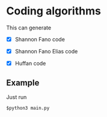 Coding algorithms
=================

This can generate

* [x] Shannon Fano code
* [x] Shannon Fano Elias code
* [x] Huffan code


## Example
Just run

```
$python3 main.py
```
